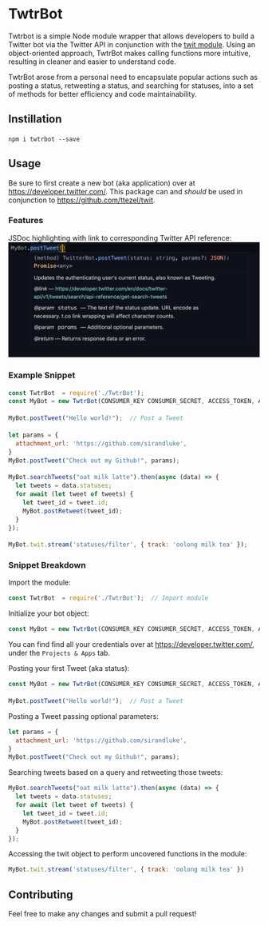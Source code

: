 # TwtrBot

Twtrbot is a simple Node module wrapper that allows developers to build a Twitter bot via the Twitter API in conjunction with the [twit module](https://github.com/ttezel/twit). Using an object-oriented approach, TwtrBot makes calling functions more intuitive, resulting in cleaner and easier to understand code.

TwtrBot arose from a personal need to encapsulate popular actions such as posting a status, retweeting a status, and searching for statuses, into a set of methods for better efficiency and code maintainability.

## Instillation

`npm i twtrbot --save`

## Usage

Be sure to first create a new bot (aka application) over at <https://developer.twitter.com/>. This package can and *should* be used in conjunction to <https://github.com/ttezel/twit>.

### Features

JSDoc highlighting with link to corresponding Twitter API reference:
![highlight](images/highlighting.png)

### Example Snippet

```JavaScript
const TwtrBot  = require('./TwtrBot');
const MyBot = new TwtrBot(CONSUMER_KEY CONSUMER_SECRET, ACCESS_TOKEN, ACCESS_SECRET);

MyBot.postTweet("Hello world!");  // Post a Tweet

let params = {
  attachment_url: 'https://github.com/sirandluke',
}
MyBot.postTweet("Check out my Github!", params);

MyBot.searchTweets("oat milk latte").then(async (data) => {
  let tweets = data.statuses;
  for await (let tweet of tweets) {
    let tweet_id = tweet.id;
    MyBot.postRetweet(tweet_id);
  }
});

MyBot.twit.stream('statuses/filter', { track: 'oolong milk tea' });
```

### Snippet Breakdown

Import the module:

```JavaScript
const TwtrBot  = require('./TwtrBot');  // Import module
```

Initialize your bot object:

```JavaScript
const MyBot = new TwtrBot(CONSUMER_KEY CONSUMER_SECRET, ACCESS_TOKEN, ACCESS_SECRET);  // Initialize bot.
```

You can find find all your credentials over at <https://developer.twitter.com/>, under the `Projects & Apps` tab.

Posting your first Tweet (aka status):

```JavaScript
const MyBot = new TwtrBot(CONSUMER_KEY CONSUMER_SECRET, ACCESS_TOKEN, ACCESS_SECRET);

MyBot.postTweet("Hello world!");  // Post a Tweet
```

Posting a Tweet passing optional parameters:

```JavaScript
let params = {
  attachment_url: 'https://github.com/sirandluke',
}
MyBot.postTweet("Check out my Github!", params);
```

Searching tweets based on a query and retweeting those tweets:

```JavaScript
MyBot.searchTweets("oat milk latte").then(async (data) => {
  let tweets = data.statuses;
  for await (let tweet of tweets) {
    let tweet_id = tweet.id;
    MyBot.postRetweet(tweet_id);
  }
});
```

Accessing the twit object to perform uncovered functions in the module:

```JavaScript
MyBot.twit.stream('statuses/filter', { track: 'oolong milk tea' })
```

## Contributing

Feel free to make any changes and submit a pull request!
